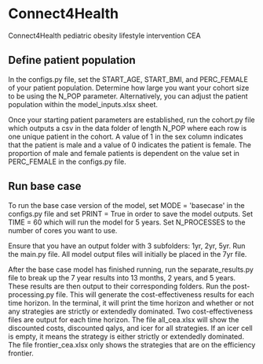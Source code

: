 # Connect4Health
Connect4Health pediatric obesity lifestyle intervention CEA

## Define patient population
In the configs.py file, set the START_AGE, START_BMI, and PERC_FEMALE of your patient population. Determine how large you want your cohort size to be using the N_POP parameter.
Alternatively, you can adjust the patient population within the model_inputs.xlsx sheet.

Once your starting patient parameters are established, run the cohort.py file which outputs a csv in the data folder of length N_POP where each row is one unique patient in the cohort. A value of 1 in the sex column indicates that the patient is male and a value of 0 indicates the patient is female. The proportion of male and female patients is dependent on the value set in PERC_FEMALE in the configs.py file.

## Run base case
To run the base case version of the model, set MODE = 'basecase' in the configs.py file and set PRINT = True in order to save the model outputs. Set TIME = 60 which will run the model for 5 years. Set N_PROCESSES to the number of cores you want to use.

Ensure that you have an output folder with 3 subfolders: 1yr, 2yr, 5yr. Run the main.py file. All model output files will initially be placed in the 7yr file.

After the base case model has finished running, run the separate_results.py file to break up the 7 year results into 13 months, 2 years, and 5 years. These results are then output to their corresponding folders. Run the post-processing.py file. This will generate the cost-effectiveness results for each time horizon. In the terminal, it will print the time horizon and whether or not any strategies are strictly or extendedly dominated. Two cost-effectiveness files are output for each time horizon. The file all_cea.xlsx will show the discounted costs, discounted qalys, and icer for all strategies. If an icer cell is empty, it means the strategy is either strictly or extendedly dominated. The file frontier_cea.xlsx only shows the strategies that are on the efficiency frontier. 
